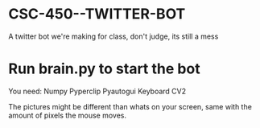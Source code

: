 # CSC-450--TWITTER-BOT
A twitter bot we're making for class, don't judge, its still a mess

# Run brain.py to start the bot

You need:
Numpy
Pyperclip
Pyautogui
Keyboard
CV2

The pictures might be different than whats on your screen, same with the amount of pixels the mouse moves.
